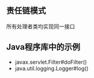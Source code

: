 ## 责任链模式
所有处理者类均实现同一接口

## Java程序库中的示例
- javax.servlet.Filter#doFilter()
- java.util.logging.Logger#log()

